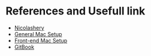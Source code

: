 # References and Usefull link

- [Nicolashery](https://github.com/nicolashery/mac-dev-setup)
- [General Mac Setup](https://github.com/sb2nov/mac-setup)
- [Front-end Mac Setup ](https://github.com/appalaszynski/mac-setup)
- [GitBook](https://github.com/GitbookIO/gitbook)
